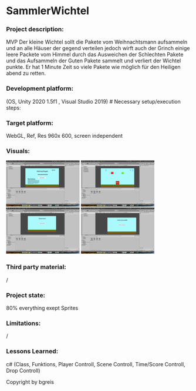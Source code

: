 # SammlerWichtel

### Project description: 
MVP Der kleine Wichtel sollt die Pakete vom Weihnachtsmann aufsammeln und an alle Häuser
der gegend verteilen jedoch wirft auch der Grinch einige leere Packete vom Himmel durch
das Ausweichen der Schlechten Pakete und das Aufsammeln der Guten Pakete sammelt und
verliert der Wichtel punkte. Er hat 1 Minute Zeit so viele Pakete wie möglich für den Heiligen
abend zu retten.

### Development platform: 
(OS, Unity 2020 1.5f1 , Visual Studio 2019)
        # Necessary setup/execution steps: 


### Target platform: 
WebGL, Ref, Res 960x 600, screen independent 

### Visuals: 
<div>
        <img src="./Screenshots/Start-Screen.png" width="200">
        <img src="./Screenshots/Game-Screen.png" width="200">
        <img src="./Screenshots/Won-Screen.png" width="200">
        <img src="./Screenshots/Loose-Screen.png" width="200">
</div>

### Third party material: 
/

### Project state: 
80% everything exept Sprites

### Limitations: 
/

### Lessons Learned:
c# (Class, Funktions, Player Controll, Scene Controll, Time/Score Controll, Drop Controll)

Copyright by bgreis
